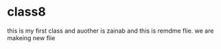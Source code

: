 # class8
this is my first class and auother is zainab and this is remdme flie. we are makeing new flie
